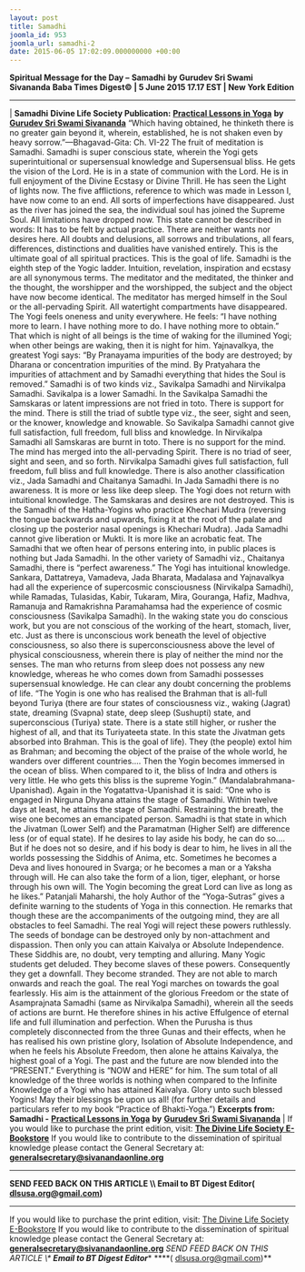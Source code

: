 ```yaml
---
layout: post
title: Samadhi
joomla_id: 953
joomla_url: samadhi-2
date: 2015-06-05 17:02:09.000000000 +00:00
---
```

**Spiritual Message for the Day –**  **Samadhi**  **by Gurudev Sri Swami Sivananda**
**Baba Times Digest© | 5 June 2015 17.17 EST | New York Edition**
* * *
| 
**Samadhi**
**Divine Life Society Publication:** [**Practical Lessons in Yoga**](http://www.dlshq.org/download/practical.htm#_VPID_14) **by** [**Gurudev Sri Swami Sivananda**](http://www.dlshq.org/saints/siva.htm)
“Which having obtained, he thinketh there is no greater gain beyond it, wherein, established, he is not shaken even by heavy sorrow.”—Bhagavad-Gita: Ch. VI-22
The fruit of meditation is Samadhi. Samadhi is super conscious state, wherein the Yogi gets superintuitional or supersensual knowledge and Supersensual bliss. He gets the vision of the Lord. He is in a state of communion with the Lord. He is in full enjoyment of the Divine Ecstasy or Divine Thrill. He has seen the Light of lights now.
The five afflictions, reference to which was made in Lesson I, have now come to an end. All sorts of imperfections have disappeared. Just as the river has joined the sea, the individual soul has joined the Supreme Soul. All limitations have dropped now. This state cannot be described in words: It has to be felt by actual practice. There are neither wants nor desires here. All doubts and delusions, all sorrows and tribulations, all fears, differences, distinctions and dualities have vanished entirely. This is the ultimate goal of all spiritual practices. This is the goal of life.
Samadhi is the eighth step of the Yogic ladder. Intuition, revelation, inspiration and ecstasy are all synonymous terms. The meditator and the meditated, the thinker and the thought, the worshipper and the worshipped, the subject and the object have now become identical. The meditator has merged himself in the Soul or the all-pervading Spirit. All watertight compartments have disappeared. The Yogi feels oneness and unity everywhere. He feels: “I have nothing more to learn. I have nothing more to do. I have nothing more to obtain.”
That which is night of all beings is the time of waking for the illumined Yogi; when other beings are waking, then it is night for him. Yajnavalkya, the greatest Yogi says: “By Pranayama impurities of the body are destroyed; by Dharana or concentration impurities of the mind. By Pratyahara the impurities of attachment and by Samadhi everything that hides the Soul is removed.”
Samadhi is of two kinds viz., Savikalpa Samadhi and Nirvikalpa Samadhi. Savikalpa is a lower Samadhi. In the Savikalpa Samadhi the Samskaras or latent impressions are not fried in toto. There is support for the mind. There is still the triad of subtle type viz., the seer, sight and seen, or the knower, knowledge and knowable. So Savikalpa Samadhi cannot give full satisfaction, full freedom, full bliss and knowledge.
In Nirvikalpa Samadhi all Samskaras are burnt in toto. There is no support for the mind. The mind has merged into the all-pervading Spirit. There is no triad of seer, sight and seen, and so forth. Nirvikalpa Samadhi gives full satisfaction, full freedom, full bliss and full knowledge.
There is also another classification viz., Jada Samadhi and Chaitanya Samadhi. In Jada Samadhi there is no awareness. It is more or less like deep sleep. The Yogi does not return with intuitional knowledge. The Samskaras and desires are not destroyed. This is the Samadhi of the Hatha-Yogins who practice Khechari Mudra (reversing the tongue backwards and upwards, fixing it at the root of the palate and closing up the posterior nasal openings is Khechari Mudra). Jada Samadhi cannot give liberation or Mukti. It is more like an acrobatic feat. The Samadhi that we often hear of persons entering into, in public places is nothing but Jada Samadhi. In the other variety of Samadhi viz., Chaitanya Samadhi, there is “perfect awareness.” The Yogi has intuitional knowledge.
Sankara, Dattatreya, Vamadeva, Jada Bharata, Madalasa and Yajnavalkya had all the experience of supercosmic consciousness (Nirvikalpa Samadhi), while Ramadas, Tulasidas, Kabir, Tukaram, Mira, Gouranga, Hafiz, Madhva, Ramanuja and Ramakrishna Paramahamsa had the experience of cosmic consciousness (Savikalpa Samadhi).
In the waking state you do conscious work, but you are not conscious of the working of the heart, stomach, liver, etc. Just as there is unconscious work beneath the level of objective consciousness, so also there is superconsciousness above the level of physical consciousness, wherein there is play of neither the mind nor the senses. The man who returns from sleep does not possess any new knowledge, whereas he who comes down from Samadhi possesses supersensual knowledge. He can clear any doubt concerning the problems of life.
“The Yogin is one who has realised the Brahman that is all-full beyond Turiya (there are four states of consciousness viz., waking (Jagrat) state, dreaming (Svapna) state, deep sleep (Sushupti) state, and superconscious (Turiya) state. There is a state still higher, or rusher the highest of all, and that its Turiyateeta state. In this state the Jivatman gets absorbed into Brahman. This is the goal of life). They (the people) extol him as Brahman; and becoming the object of the praise of the whole world, he wanders over different countries.... Then the Yogin becomes immersed in the ocean of bliss. When compared to it, the bliss of Indra and others is very little. He who gets this bliss is the supreme Yogin.” (Mandalabrahmana-Upanishad).
Again in the Yogatattva-Upanishad it is said: “One who is engaged in Nirguna Dhyana attains the stage of Samadhi. Within twelve days at least, he attains the stage of Samadhi. Restraining the breath, the wise one becomes an emancipated person. Samadhi is that state in which the Jivatman (Lower Self) and the Paramatman (Higher Self) are difference less (or of equal state). If he desires to lay aside his body, he can do so.... But if he does not so desire, and if his body is dear to him, he lives in all the worlds possessing the Siddhis of Anima, etc. Sometimes he becomes a Deva and lives honoured in Svarga; or he becomes a man or a Yaksha through will. He can also take the form of a lion, tiger, elephant, or horse through his own will. The Yogin becoming the great Lord can live as long as he likes.”
Patanjali Maharshi, the holy Author of the “Yoga-Sutras” gives a definite warning to the students of Yoga in this connection. He remarks that though these are the accompaniments of the outgoing mind, they are all obstacles to feel Samadhi. The real Yogi will reject these powers ruthlessly. The seeds of bondage can be destroyed only by non-attachment and dispassion. Then only you can attain Kaivalya or Absolute Independence. These Siddhis are, no doubt, very tempting and alluring. Many Yogic students get deluded. They become slaves of these powers. Consequently they get a downfall. They become stranded. They are not able to march onwards and reach the goal. The real Yogi marches on towards the goal fearlessly. His aim is the attainment of the glorious Freedom or the state of Asamprajnata Samadhi (same as Nirvikalpa Samadhi), wherein all the seeds of actions are burnt. He therefore shines in his active Effulgence of eternal life and full illumination and perfection.
When the Purusha is thus completely disconnected from the three Gunas and their effects, when he has realised his own pristine glory, Isolation of Absolute Independence, and when he feels his Absolute Freedom, then alone he attains Kaivalya, the highest goal of a Yogi. The past and the future are now blended into the “PRESENT.” Everything is “NOW and HERE” for him. The sum total of all knowledge of the three worlds is nothing when compared to the Infinite Knowledge of a Yogi who has attained Kaivalya. Glory unto such blessed Yogins! May their blessings be upon us all! (for further details and particulars refer to my book “Practice of Bhakti-Yoga.”)
**Excerpts from:**  **Samadhi -** [**Practical Lessons in Yoga**](http://www.dlshq.org/download/practical.htm#_VPID_14) **by** [**Gurudev Sri Swami Sivananda**](http://www.dlshq.org/saints/siva.htm)
 |
If you would like to purchase the print edition, visit: **[The Divine Life Society E-Bookstore](http://www.dlshq.org/download/download.htm)**
If you would like to contribute to the dissemination of spiritual knowledge please contact the General Secretary at: [](mailto:%20%3Cscript%20type=%27text/javascript%27%3E%20%3C%21--%20var%20prefix%20=%20%27ma%27%20+%20%27il%27%20+%20%27to%27;%20var%20path%20=%20%27hr%27%20+%20%27ef%27%20+%20%27=%27;%20var%20addy57016%20=%20%27generalsecretary%27%20+%20%27@%27;%20addy57016%20=%20addy57016%20+%20%27sivanandaonline%27%20+%20%27.%27%20+%20%27org%27;%20document.write%28%27%3Ca%20%27%20+%20path%20+%20%27%5C%27%27%20+%20prefix%20+%20%27:%27%20+%20addy57016%20+%20%27%5C%27%3E%27%29;%20document.write%28addy57016%29;%20document.write%28%27%3C%5C/a%3E%27%29;%20//--%3E%5Cn%20%3C/script%3E%3Cscript%20type=%27text/javascript%27%3E%20%3C%21--%20document.write%28%27%3Cspan%20style=%5C%27display:%20none;%5C%27%3E%27%29;%20//--%3E%20%3C/script%3EThis%20email%20address%20is%20being%20protected%20from%20spambots.%20You%20need%20JavaScript%20enabled%20to%20view%20it.%20%3Cscript%20type=%27text/javascript%27%3E%20%3C%21--%20document.write%28%27%3C/%27%29;%20document.write%28%27span%3E%27%29;%20//--%3E%20%3C/script%3E?subject=Contribution%20to%20Dissemination%20of%20Spiritual%20Knowledge) **generalsecretary@sivanandaonline.org**
****
**SEND FEED BACK ON THIS ARTICLE \\\ Email to BT Digest Editor[](mailto:%20%3Cscript%20type=%27text/javascript%27%3E%20%3C%21--%20var%20prefix%20=%20%27ma%27%20+%20%27il%27%20+%20%27to%27;%20var%20path%20=%20%27hr%27%20+%20%27ef%27%20+%20%27=%27;%20var%20addy72654%20=%20%27dlsusa.org%27%20+%20%27@%27;%20addy72654%20=%20addy72654%20+%20%27gmail%27%20+%20%27.%27%20+%20%27com%27;%20document.write%28%27%3Ca%20%27%20+%20path%20+%20%27%5C%27%27%20+%20prefix%20+%20%27:%27%20+%20addy72654%20+%20%27%5C%27%3E%27%29;%20document.write%28addy72654%29;%20document.write%28%27%3C%5C/a%3E%27%29;%20//--%3E%5Cn%20%3C/script%3E%3Cscript%20type=%27text/javascript%27%3E%20%3C%21--%20document.write%28%27%3Cspan%20style=%5C%27display:%20none;%5C%27%3E%27%29;%20//--%3E%20%3C/script%3EThis%20email%20address%20is%20being%20protected%20from%20spambots.%20You%20need%20JavaScript%20enabled%20to%20view%20it.%20%3Cscript%20type=%27text/javascript%27%3E%20%3C%21--%20document.write%28%27%3C/%27%29;%20document.write%28%27span%3E%27%29;%20//--%3E%20%3C/script%3E?subject=DLS%20Posts)( [dlsusa.org@gmail.com](mailto:dlsusa.org@gmail.com))**
* * *
  
If you would like to purchase the print edition, visit: [The Divine Life Society E-Bookstore](http://www.dlshq.org/download/download.htm)
If you would like to contribute to the dissemination of spiritual knowledge please contact the General Secretary at: **[generalsecretary@sivanandaonline.org](mailto:generalsecretary@sivanandaonline.org)**
**SEND FEED BACK ON THIS ARTICLE \\\**  **Email to BT Digest Editor**** [](mailto:%20%3Cscript%20type=%27text/javascript%27%3E%20%3C%21--%20var%20prefix%20=%20%27ma%27%20+%20%27il%27%20+%20%27to%27;%20var%20path%20=%20%27hr%27%20+%20%27ef%27%20+%20%27=%27;%20var%20addy72654%20=%20%27dlsusa.org%27%20+%20%27@%27;%20addy72654%20=%20addy72654%20+%20%27gmail%27%20+%20%27.%27%20+%20%27com%27;%20document.write%28%27%3Ca%20%27%20+%20path%20+%20%27%5C%27%27%20+%20prefix%20+%20%27:%27%20+%20addy72654%20+%20%27%5C%27%3E%27%29;%20document.write%28addy72654%29;%20document.write%28%27%3C%5C/a%3E%27%29;%20//--%3E%5Cn%20%3C/script%3E%3Cscript%20type=%27text/javascript%27%3E%20%3C%21--%20document.write%28%27%3Cspan%20style=%5C%27display:%20none;%5C%27%3E%27%29;%20//--%3E%20%3C/script%3EThis%20email%20address%20is%20being%20protected%20from%20spambots.%20You%20need%20JavaScript%20enabled%20to%20view%20it.%20%3Cscript%20type=%27text/javascript%27%3E%20%3C%21--%20document.write%28%27%3C/%27%29;%20document.write%28%27span%3E%27%29;%20//--%3E%20%3C/script%3E?subject=DLS%20Posts)****( [dlsusa.org@gmail.com](mailto:dlsusa.org@gmail.com))**  
